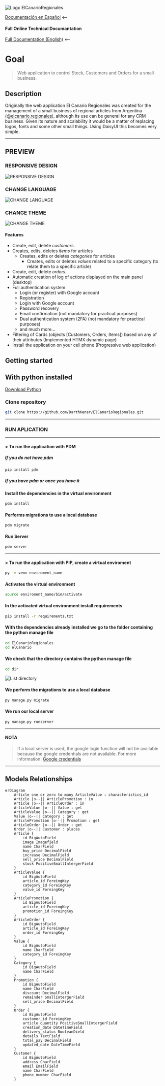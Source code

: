 ![Logo ElCanarioRegionales](docs/images/logo-header.png)

[Documentación en Español][Spanish] <--


#### Full Online Technical Documantation

[Full Documentation (English)](https://darthkenar.github.io/ElCanarioRegionales/) <--

# Goal

> Web application to control Stock, Customers and Orders for a small business.

## Description

Originally the web application El Canario Regionales was created for the management of a small business of regional articles from Argentina ([@elcanario.regionales](https://www.instagram.com/elcanario.regionales/)), although its use can be general for any CRM business.
Given its nature and scalability it would be a matter of replacing logos, fonts and some other small things.
Using DaisyUI this becomes very simple.

---

## PREVIEW

### RESPONSIVE DESIGN

![RESPONSIVE DESIGN](docs/images/responsive_design.png)

### CHANGE LANGUAGE

![CHANGE LANGUAGE](docs/images/switch-lenguage.gif)

### CHANGE THEME

![CHANGE THEME](docs/images/switch-theme.gif)

#### Features

- Create, edit, delete _customers_.
- Creates, edits, deletes _items_ for articles
  - Creates, edits or deletes _categories_ for articles
    - Creates, edits or deletes _values_ related to a specific category (to relate them to a specific article)
- Create, edit, delete _orders_.
- Automatic creation of log of actions displayed on the main panel (desktop)
- Full authentication system
  - Login (or register) with Google account
  - Registration
  - Login with Google account
  - Password recovery
  - Email confirmation (not mandatory for practical purposes)
  - Dual authentication system (2FA) (not mandatory for practical purposes)
  - and much more...
- Filtering of Cards (objects [Customers, Orders, Items]) based on any of their attributes (Implemented HTMX dynamic page)
- Install the application on your cell phone (Progressive web application)

## Getting started

## With python installed

[Download Python](https://www.python.org/downloads/release/python-3120/)

### Clone repository

```bash
git clone https://github.com/DarthKenar/ElCanarioRegionales.git
```

---

### RUN APLICATION

---

#### > To run the application with PDM

##### If you do not have pdm

```bash
pip install pdm
```

##### If you have pdm or once you have it

#### Install the dependencies in the virtual environment

```bash
pdm install
```

#### Performs migrations to use a local database

```bash
pdm migrate
```

#### Run Server

```bash
pdm server
```

---

#### > To run the application with PIP, create a virtual enviroment

```bash
py -m venv enviroment_name
```

#### Activates the virtual environment

```bash
source enviroment_name/bin/activate
```

#### In the activated virtual environment install requirements

```bash
pip install -r requirements.txt
```

#### With the dependencies already installed we go to the folder containing the python manage file

```bash
cd ElCanarioRegionales
cd elCanario
```

#### We check that the directory contains the python manage file

```bash
cd dir
```

![List directory](docs/images/path.png)

#### We perform the migrations to use a local database

```bash
py manage.py migrate
```

#### We run our local server

```bash
py manage.py runserver
```

---

#### NOTA

> If a local server is used, the google login function will not be available because the google credentials are not available.
> For more information: [Google credentials](https://console.cloud.google.com/apis/credentials)

---

## Models Relationships

```mermaid
erDiagram 
    Article one or zero to many ArticleValue : characteristics_id
    Article |o--|| ArticlePromotion : in
    Article |o--|| ArticleOrder : in
    ArticleValue |o--|| Value : get
    ArticleValue |o--|| Category : get
    Value |o--|| Category : get
    ArticlePromotion |o--|| Promotion : get
    ArticleOrder |o--|| Order : get
    Order |o--|| Customer : places
    Article {
        id BigAutoField
        image Imagefield
        name CharField
        buy_price DecimalField
        increase DecimalField
        sell_price DecimalField
        stock PositiveSmallIntergerField
    }
    ArticleValue {
        id BigAutoField
        article_id ForeingKey
        category_id ForeingKey
        value_id ForeingKey
    }
    ArticlePromotion {
        id BigAutoField
        article_id ForeingKey
        promotion_id ForeingKey
    }
    ArticleOrder {
        id BigAutoField
        article_id ForeingKey
        order_id ForeingKey
    }
    Value {
        id BigAutoField
        name CharField
        category_id ForeingKey
    }
    Category {
        id BigAutoField
        name CharField
    }
    Promotion {
        id BigAutoField
        name CharField
        discount DecimalField
        remainder SmallIntergerField
        sell_price DecimalField
    }
    Order {
        id BigAutoField
        customer_id ForeingKey
        article_quantity PositiveSmallIntergerField
        creation_date DateTimeField
        delivery_status BooleanDield
        details TextField
        total_pay DecimalField
        updated_date DateTimeField
    }
    Customer {
        id BigAutoField
        address CharField
        email EmailField
        name CharField
        phone_number CharField
    }
```

[Spanish]: /docs/README-ES.md
